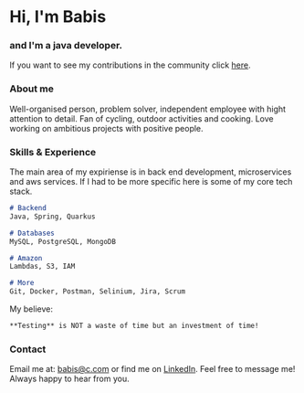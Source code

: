 # Hi, I'm Babis
### and I'm a java developer.

If you want to see my contributions in the community click [here](https://github.com/babisc). 

### About me

Well-organised person, problem solver, independent employee with hight attention to detail. 
Fan of cycling, outdoor activities and cooking. 
Love working on ambitious projects with positive people.

### Skills & Experience
The main area of my expiriense is in back end development, microservices and aws services. 
If I had to be more specific here is some of my core tech stack.

```markdown
# Backend
Java, Spring, Quarkus

# Databases
MySQL, PostgreSQL, MongoDB

# Amazon
Lambdas, S3, IAM

# More
Git, Docker, Postman, Selinium, Jira, Scrum
```

My believe:
```markdown
**Testing** is NOT a waste of time but an investment of time!
```

### Contact

Email me at: babis@c.com or find me on [LinkedIn]([https://docs.github.com/categories/github-pages-basics/](https://www.linkedin.com/)).
Feel free to message me! Always happy to hear from you.

